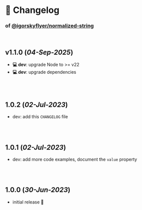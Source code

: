# 📒 Changelog

### of [@igorskyflyer/normalized-string](https://github.com/igorskyflyer/npm-normalized-string)

<br>

## v1.1.0 (*04-Sep-2025*)

- **💻 dev**: upgrade Node to >= v22
- **💻 dev**: upgrade dependencies

<br>
<br>

## 1.0.2 (*02-Jul-2023*)

- dev: add this `CHANGELOG` file

<br>
<br>

## 1.0.1 (*02-Jul-2023*)

- dev: add more code examples, document the `value` property

<br>
<br>

## 1.0.0 (*30-Jun-2023*)

- initial release 🎉
